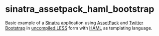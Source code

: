 sinatra_assetpack_haml_bootstrap
================================

Basic example of a [Sinatra](http://www.sinatrarb.com/) application using [AssetPack](http://ricostacruz.com/sinatra-assetpack/) and [Twitter Bootstrap](http://twitter.github.com/bootstrap/index.html) in [uncompiled LESS](https://www.github.com/pixe1f10w/uncompiled_bootstrap) form with [HAML](http://www.haml.info) as templating language.


